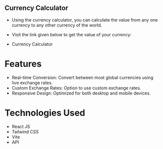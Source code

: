 ## Currency Calculator

- Using the currency calculator, you can calculate the value from any one currency to any other currency of the world.
- Visit the link given below to get the value of your currency:

- Currency Calculator

# Features

- Real-time Conversion: Convert between most global currencies using live exchange rates.
- Custom Exchange Rates: Option to use custom exchange rates.
- Responsive Design: Optimized for both desktop and mobile devices.
# Technologies Used

- React JS
- Tailwind CSS
- Vite
- API
